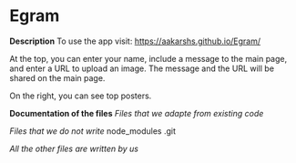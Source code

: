 # Egram

**Description**
  To use the app visit:
  https://aakarshs.github.io/Egram/

  At the top, you can enter your name, include a message to the main page, and enter a URL to upload an image.
  The message and the URL will be shared on the main page.

  On the right, you can see top posters.

**Documentation of the files** 
  *Files that we adapte from existing code*
  
  *Files that we do not write*
  node_modules
  .git
  
  *All the other files are written by us*
  
  
